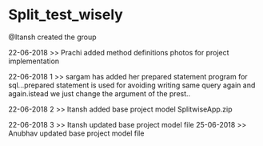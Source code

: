 # Split_test_wisely


@Itansh created the group

22-06-2018 >> Prachi added method definitions photos for project implementation

22-06-2018 1 >> sargam has added her prepared statement program for sql...prepared statement is used for avoiding writing same query again and again.istead we just change the argument of the prest..

22-06-2018 2 >> Itansh added base project model SplitwiseApp.zip

22-06-2018 3 >> Itansh updated base project model file 
25-06-2018   >> Anubhav updated base project model file
